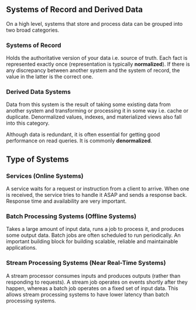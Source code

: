## Systems of Record and Derived Data

On a high level, systems that store and process data can be grouped into two broad categories.

### Systems of Record

Holds the authoritative version of your data i.e. source of truth. Each fact is represented exactly once (representation is typically **normalized**). If there is any discrepancy between another system and the system of record, the value in the latter is the correct one.

### Derived Data Systems

Data from this system is the result of taking some existing data from another system and transforming or processing it in some way i.e. cache or duplicate. Denormalized values, indexes, and materialized views also fall into this category.

Although data is redundant, it is often essential for getting good performance on read queries. It is commonly **denormalized**.

## Type of Systems

### Services (Online Systems)

A service waits for a request or instruction from a client to arrive. When one is received, the service tries to handle it ASAP and sends a response back. Response time and availability are very important.

### Batch Processing Systems (Offline Systems)

Takes a large amount of input data, runs a job to process it, and produces some output data. Batch jobs are often scheduled to run periodically. An important building block for building scalable, reliable and maintainable applications.

### Stream Processing Systems (Near Real-Time Systems)

A stream processor consumes inputs and produces outputs (rather than responding to requests). A stream job operates on events shortly after they happen, whereas a batch job operates on a fixed set of input data. This allows stream processing systems to have lower latency than batch processing systems.
